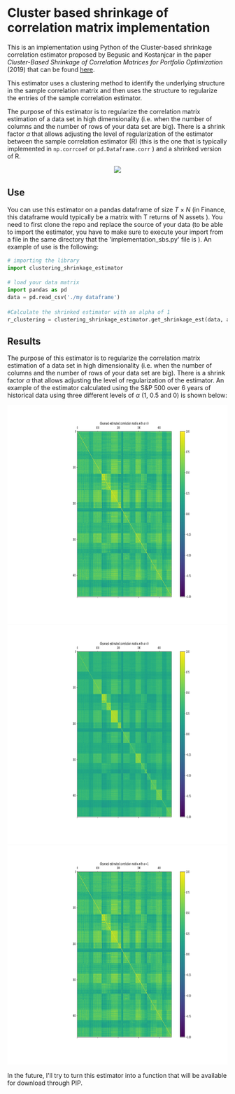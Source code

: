 # Cluster based shrinkage of correlation matrix implementation

This is an implementation using Python of the Cluster-based shrinkage correlation estimator proposed by Begusic and Kostanjcar in the paper *Cluster-Based Shrinkage of Correlation Matrices for Portfolio Optimization* (2019) that can be found [here](https://ieeexplore.ieee.org/document/8868482).

This estimator uses a clustering method to identify the underlying structure in the sample correlation matrix and then uses the structure to regularize the entries of the sample correlation estimator. 

The purpose of this estimator is to regularize the correlation matrix estimation of a data set in high dimensionality (i.e. when the number of columns and the number of rows of your data set are big). There is a shrink factor $\alpha$ that allows adjusting the level of regularization of the estimator between the sample correlation estimator (R) (this is the one that is typically implemented in `np.corrcoef` or `pd.Dataframe.corr` ) and a shrinked version of R.

<p align = "center">
<img  src="https://render.githubusercontent.com/render/math?math=\LARGE\color{red}\R^{clust} = \alpha \tilde{R} (1-\alpha) R">
</p>


## Use
You can use this estimator on a pandas dataframe of size $T \times N$ (in Finance, this dataframe would typically be a matrix with T returns of N assets ). You need to first clone the repo and replace the source of your data  (to be able to import the estimator, you have to make sure to execute your import from a file in the same directory that the 'implementation_sbs.py' file is ). An example of use is the following:

```python
# importing the library
import clustering_shrinkage_estimator

# load your data matrix
import pandas as pd
data = pd.read_csv('./my dataframe')

#Calculate the shrinked estimator with an alpha of 1
r_clustering = clustering_shrinkage_estimator.get_shrinkage_est(data, alpha = 1)

```


## Results

The purpose of this estimator is to regularize the correlation matrix estimation of a data set in high dimensionality (i.e. when the number of columns and the number of rows of your data set are big). There is a shrink factor $\alpha$ that allows adjusting the level of regularization of the estimator. An example of the estimator calculated using the S&P 500 over  6 years of historical data using three different levels of $\alpha$ (1, 0.5 and 0) is shown below: 

<p align="center" width="100%">
  <img src="./_static/cleansed_matrix_alpha_0.png" height="500">
  <img src="./_static/cleansed_matrix_alpha_1_2.png" height="500">
  <img src="./_static/cleansed_matrix_alpha_1.png" height="500">
</p>



In the future, I'll try to turn this estimator into a function that will be available for download through PIP.